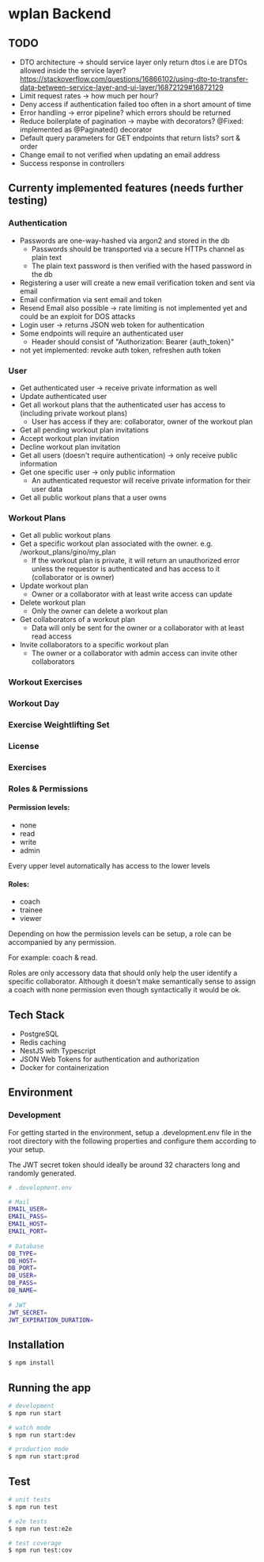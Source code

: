 

# wplan Backend

## TODO

- DTO architecture -> should service layer only return dtos i.e are DTOs allowed inside the service layer? https://stackoverflow.com/questions/16866102/using-dto-to-transfer-data-between-service-layer-and-ui-layer/16872129#16872129
- Limit request rates -> how much per hour?
- Deny access if authentication failed too often in a short amount of time
- Error handling -> error pipeline? which errors should be returned
- Reduce boilerplate of pagination -> maybe with decorators? @Fixed: implemented as @Paginated() decorator
- Default query parameters for GET endpoints that return lists? sort & order
- Change email to not verified when updating an email address
- Success response in controllers

## Currenty implemented features (needs further testing)
### Authentication
- Passwords are one-way-hashed via argon2 and stored in the db
    - Passwords should be transported via a secure HTTPs channel as plain text
    - The plain text password is then verified with the hased password in the db
- Registering a user will create a new email verification token and sent via email
- Email confirmation via sent email and token
- Resend Email also possible -> rate limiting is not implemented yet and could be an exploit for DOS attacks
- Login user -> returns JSON web token for authentication
- Some endpoints will require an authenticated user
    - Header should consist of "Authorization: Bearer {auth_token}"
- not yet implemented: revoke auth token, refreshen auth token
### User
- Get authenticated user -> receive private information as well
- Update authenticated user
- Get all workout plans that the authenticated user has access to (including private workout plans)
    - User has access if they are: collaborator, owner of the workout plan
- Get all pending workout plan invitations
- Accept workout plan invitation
- Decline workout plan invitation
- Get all users (doesn't require authentication) -> only receive public information
- Get one specific user -> only public information
    - An authenticated requestor will receive private information for their user data
- Get all public workout plans that a user owns

### Workout Plans
- Get all public workout plans
- Get a specific workout plan associated with the owner. e.g. /workout_plans/gino/my_plan
    - If the workout plan is private, it will return an unauthorized error unless the requestor is authenticated and has access to it (collaborator or is owner)
- Update workout plan
    - Owner or a collaborator with at least write access can update
- Delete workout plan
    - Only the owner can delete a workout plan
- Get collaborators of a workout plan
    - Data will only be sent for the owner or a collaborator with at least read access
- Invite collaborators to a specific workout plan
    - The owner or a collaborator with admin access can invite other collaborators

### Workout Exercises

### Workout Day

### Exercise Weightlifting Set

### License 

### Exercises


    
### Roles & Permissions
#### Permission levels:
- none
- read
- write
- admin

Every upper level automatically has access to the lower levels

#### Roles:

- coach
- trainee
- viewer

Depending on how the permission levels can be setup, a role can be accompanied by any permission.

For example: coach & read. 

Roles are only accessory data that should only help the user identify a specific collaborator. 
Although it doesn't make semantically sense to assign a coach with none permission even though syntactically it would be ok.



## Tech Stack

- PostgreSQL 
- Redis caching
- NestJS with Typescript
- JSON Web Tokens for authentication and authorization
- Docker for containerization

## Environment

### Development

For getting started in the environment, setup a .development.env file in the root directory with the following properties and configure them according to your setup.

The JWT secret token should ideally be around 32 characters long and randomly generated. 

```bash
# .development.env

# Mail  
EMAIL_USER=
EMAIL_PASS=
EMAIL_HOST=
EMAIL_PORT=
  
# Database  
DB_TYPE=
DB_HOST=
DB_PORT=
DB_USER=
DB_PASS=
DB_NAME=
  
# JWT  
JWT_SECRET=
JWT_EXPIRATION_DURATION=
```

## Installation

```bash
$ npm install
```

## Running the app

```bash
# development
$ npm run start

# watch mode
$ npm run start:dev

# production mode
$ npm run start:prod
```

## Test

```bash
# unit tests
$ npm run test

# e2e tests
$ npm run test:e2e

# test coverage
$ npm run test:cov
```
